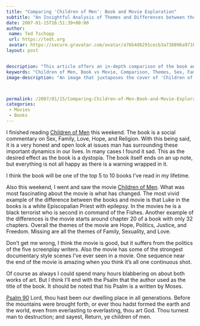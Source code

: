 ```yaml
---
title: "Comparing 'Children of Men': Book and Movie Exploration"
subtitle: "An Insightful Analysis of Themes and Differences between the Novel and Film"
date: 2007-01-15T16:51:39+00:00
author:
 name: Ted Tschopp
 url: https://tedt.org
 avatar: https://secure.gravatar.com/avatar/a76b4d6291cecb3a738896a971bfb903?s=512&d=mp&r=g
layout: post


description: "This article offers an in-depth comparison of the book and movie adaptation of 'Children of Men.' From themes like Sex, Family, Love, Hope, and Religion to the significant changes in characters and plot, the piece provides an honest reflection on both works of art. It concludes with a poignant reference to Psalm 90, which inspired the title."
keywords: "Children of Men, Book vs Movie, Comparison, Themes, Sex, Family, Love, Hope, Religion, Politics, Justice, Freedom, Analysis, Psalm 90, Literary Analysis"
image-description: "An image that juxtaposes the cover of 'Children of Men' book with a still from the movie. In the background, faded symbols or icons may represent the themes discussed in the article, such as love, hope, religion, family, politics, justice, and freedom."



permalink: /2007/01/15/Comparing-Children-of-Men-Book-and-Movie-Exploration
categories:
 - Movies
 - Books
---
```

I finished reading [Children of Men](http://www.amazon.com/exec/obidos/ASIN/0307279901/wwwtschoppnet-20) this weekend. The book is a social commentary on Sex, Family, Love, Hope, and Religion. With this being said, it is a very honest and open look at issues man has surrounding these important dynamics in our lives. In many cases I found it sad. This as the desired effect as the book is a dystopia. The book itself ends on an up note, but everything is not all happy as there is a warning wrapped in it.

I think the book will be one of the top 5 to 10 books I&rsquo;ve read in my lifetime.

Also this weekend, I went and saw the movie [Children of Men](http://www.childrenofmen.net/). What was most fascinating about the movie is what has changed. The most vivid example of the difference between the books and movie is that Luke in the books is a white Episcopalian Priest with epilepsy. In the movies he is a black terrorist who is second in command of the Fishes. Another example of the differences is the movie starts around chapter 20 of a book with only 32 chapters. Overall the themes of the movie are Hope, Politics, Justice, and Freedom. Missing are all the themes of Family, Sexuality, and Love.

Don&rsquo;t get me wrong, I think the movie is good, but it suffers from the politics of the five screenplay writers. Also the movie has some of the strongest documentary style scenes I&rsquo;ve ever seen in a movie. One sequence near the end of the movie is amazing when you think it&rsquo;s all one continuous shot.

Of course as always I could spend many hours blabbering on about both works of art. But I think I&rsquo;ll end with the Psalm that the author used as the title of the book. It should be noted that his Psalm is a written by Moses.

[Psalm 90](http://www.biblegateway.com/passage/?search=PS%2090;&version=9;)
Lord, thou hast been our dwelling place in all generations. Before the mountains were brought forth, or ever thou hadst formed the earth and the world, even from everlasting to everlasting, thou art God. Thou turnest man to destruction; and sayest, Return, ye children of men.
